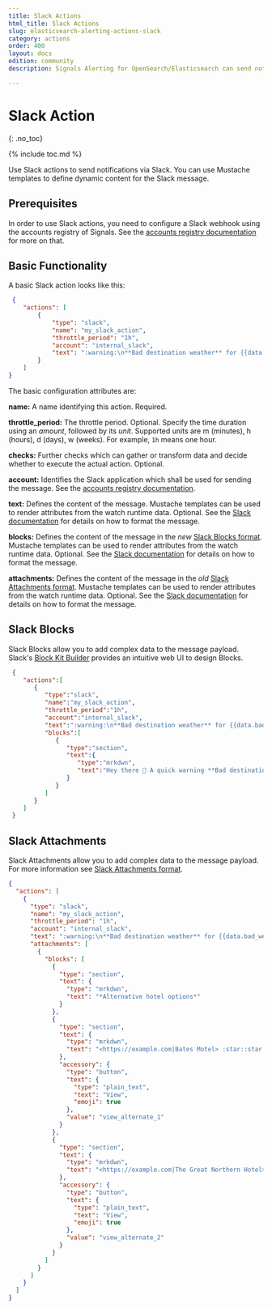 ```yaml
---
title: Slack Actions
html_title: Slack Actions
slug: elasticsearch-alerting-actions-slack
category: actions
order: 400
layout: docs
edition: community
description: Signals Alerting for OpenSearch/Elasticsearch can send notifications to Slack when a watch detects data anomalies in any index

---
```


<!--- Copyright 2020 floragunn GmbH -->

# Slack Action
{: .no_toc}

{% include toc.md %}


Use Slack actions to send notifications via Slack. You can use Mustache templates to define dynamic content for the Slack message.

## Prerequisites

In order to use Slack actions, you need to configure a Slack webhook using the accounts registry of Signals. See the [accounts registry documentation](accounts.md) for more on that.

## Basic Functionality

A basic Slack action looks like this:

<!-- {% raw %} -->
```json
 {
	"actions": [
		{
			"type": "slack",
			"name": "my_slack_action",
			"throttle_period": "1h",
			"account": "internal_slack",
			"text": ":warning:\n**Bad destination weather** for {{data.bad_weather_flights.hits.total.value}} flights over last {{data.constants.window}}"
		}
	]
}
```
<!-- {% endraw %} -->

The basic configuration attributes are:

**name:** A name identifying this action. Required.

**throttle_period:** The throttle period. Optional. Specify the time duration using an *amount*, followed by its *unit*. Supported units are m (minutes), h (hours), d (days), w (weeks). For example, `1h` means one hour.

**checks:** Further checks which can gather or transform data and decide whether to execute the actual action. Optional.

**account:** Identifies the Slack application which shall be used for sending the message. See the [accounts registry documentation](accounts.md).

**text:** Defines the content of the message. Mustache templates can be used to render attributes from the watch runtime data. Optional. See the [Slack documentation](https://api.slack.com/messaging/composing/formatting) for details on how to format the message.

**blocks:** Defines the content of the message in the _new_ [Slack Blocks format](https://api.slack.com/block-kit/building). Mustache templates can be used to render attributes from the watch runtime data. Optional. See the [Slack documentation](https://api.slack.com/messaging/composing/formatting) for details on how to format the message.

**attachments:** Defines the content of the message in the _old_ [Slack Attachments format](https://api.slack.com/reference/messaging/attachments). Mustache templates can be used to render attributes from the watch runtime data. Optional. See the [Slack documentation](https://api.slack.com/messaging/composing/formatting) for details on how to format the message.

## Slack Blocks

Slack Blocks allow you to add complex data to the message payload. Slack's [Block Kit Builder](https://api.slack.com/tools/block-kit-builder) provides an intuitive web UI to design Blocks.

```json
 {
    "actions":[
       {
          "type":"slack",
          "name":"my_slack_action",
          "throttle_period":"1h",
          "account":"internal_slack",
          "text":":warning:\n**Bad destination weather** for {{data.bad_weather_flights.hits.total.value}} flights over last {{data.constants.window}}",
          "blocks":[
             {
                "type":"section",
                "text":{
                   "type":"mrkdwn",
                   "text":"Hey there 👋 A quick warning **Bad destination weather** for {{data.bad_weather_flights.hits.total.value}} flights over last {{data.constants.window}}"
                }
             }
          ]
       }
    ]
 }
```

## Slack Attachments

Slack Attachments allow you to add complex data to the message payload. For more information see [Slack Attachments format](https://api.slack.com/reference/messaging/attachments).

```json
{
  "actions": [
    {
      "type": "slack",
      "name": "my_slack_action",
      "throttle_period": "1h",
      "account": "internal_slack",
      "text": ":warning:\n**Bad destination weather** for {{data.bad_weather_flights.hits.total.value}} flights over last {{data.constants.window}}",
      "attachments": [
        {
          "blocks": [
            {
              "type": "section",
              "text": {
                "type": "mrkdwn",
                "text": "*Alternative hotel options*"
              }
            },
            {
              "type": "section",
              "text": {
                "type": "mrkdwn",
                "text": "<https://example.com|Bates Motel> :star::star:"
              },
              "accessory": {
                "type": "button",
                "text": {
                  "type": "plain_text",
                  "text": "View",
                  "emoji": true
                },
                "value": "view_alternate_1"
              }
            },
            {
              "type": "section",
              "text": {
                "type": "mrkdwn",
                "text": "<https://example.com|The Great Northern Hotel> :star::star::star::star:"
              },
              "accessory": {
                "type": "button",
                "text": {
                  "type": "plain_text",
                  "text": "View",
                  "emoji": true
                },
                "value": "view_alternate_2"
              }
            }
          ]
        }
      ]
    }
  ]
}
```